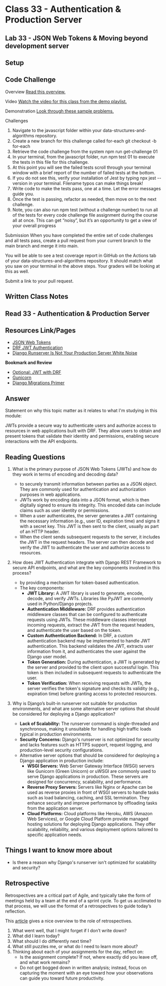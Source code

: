 # Class 33 - Authentication & Production Server

## Lab 33 - JSON Web Tokens & Moving beyond development server

## Setup

## Code Challenge

Overview
[Read this overview.](https://codefellows.github.io/code-301-guide/curriculum/class-01/challenges/)

Video
[Watch the video for this class from the demo playlist.](https://www.youtube.com/playlist?list=PLVngfM2hsbi-L6G8qlWd8RyRbuTamHt3k)

Demonstration
[Look through these sample problems.](https://codefellows.github.io/code-301-guide/curriculum/class-01/challenges/DEMO.html)

Challenges

1. Navigate to the javascript folder within your data-structures-and-algorithms repository.
2. Create a new branch for this challenge called for-each
   git checkout -b for-each
3. Retrieve the code challenge from the system
   npm run get-challenge 01
4. In your terminal, from the javascript folder, run npm test 01 to execute the tests in this file for this challenge.
5. At this point you will see the failed tests scroll through your terminal window with a brief report of the number of failed tests at the bottom.
6. If you do not see this, verify your installation of Jest by typing npx jest --version in your terminal. Filename typos can make things break!
7. Write code to make the tests pass, one at a time. Let the error messages guide you.
8. Once the test is passing, refactor as needed, then move on to the next challenge.
9. Note, you can also run npm test (without a challenge number) to run all of the tests for every code challenge file assignment during the course all at once. This can get “noisy”, but it’s an opportunity to get a view of your overall progress

Submission
When you have completed the entire set of code challenges and all tests pass, create a pull request from your current branch to the main branch and merge it into main.

You will be able to see a test coverage report in GitHub on the Actions tab of your data-structures-and-algorithms repository. It should match what you saw on your terminal in the above steps. Your graders will be looking at this as well.

Submit a link to your pull request.

## Written Class Notes

## Read 33 - Authentication & Production Server

## Resources Link/Pages

- [JSON Web Tokens](https://jwt.io/introduction/)
- [DRF JWT Authentication](https://simpleisbetterthancomplex.com/tutorial/2018/12/19/how-to-use-jwt-authentication-with-django-rest-framework.html)
- [Django Runserver Is Not Your Production Server White Noise](https://build.vsupalov.com/django-runserver-in-production/)

**Bookmark and Review**

- [Optional: JWT with DRF](https://www.youtube.com/watch?v=Fhcn2qx-4VQ)
- [Gunicorn](https://gunicorn.org/)
- [Django Migrations Primer](https://realpython.com/django-migrations-a-primer/)

## Answer

Statement on why this topic matter as it relates to what I'm studying in this module:

JWTs provide a secure way to authenticate users and authorize access to resources in web applications built with DRF. They allow users to obtain and present tokens that validate their identity and permissions, enabling secure interactions with the API endpoints.

## Reading Questions

1. What is the primary purpose of JSON Web Tokens (JWTs) and how do they work in terms of encoding and decoding data?

   - to securely transmit information between parties as a JSON object. They are commonly used for authentication and authorization purposes in web applications.
   - JWTs work by encoding data into a JSON format, which is then digitally signed to ensure its integrity. This encoded data can include claims such as user identity or permissions.
   - When a user authenticates, the server generates a JWT containing the necessary information (e.g., user ID, expiration time) and signs it with a secret key. This JWT is then sent to the client, usually as part of an HTTP header.
   - When the client sends subsequent requests to the server, it includes the JWT in the request headers. The server can then decode and verify the JWT to authenticate the user and authorize access to resources.


2. How does JWT Authentication integrate with Django REST Framework to secure API endpoints, and what are the key components involved in this process?

   - by providing a mechanism for token-based authentication.
   - The key components:
     - **JWT Library:** A JWT library is used to generate, encode, decode, and verify JWTs. Libraries like PyJWT are commonly used in Python/Django projects.
     - **Authentication Middleware:** DRF provides authentication middleware classes that can be configured to authenticate requests using JWTs. These middleware classes intercept incoming requests, extract the JWT from the request headers, and authenticate the user based on the token.
     - **Custom Authentication Backend:** In DRF, a custom authentication backend may be implemented to handle JWT authentication. This backend validates the JWT, extracts user information from it, and authenticates the user against the Django user model.
     - **Token Generation:** During authentication, a JWT is generated by the server and provided to the client upon successful login. This token is then included in subsequent requests to authenticate the user.
     - **Token Verification:** When receiving requests with JWTs, the server verifies the token's signature and checks its validity (e.g., expiration time) before granting access to protected resources.


3. Why is Django’s built-in runserver not suitable for production environments, and what are some alternative server options that should be considered for deploying a Django application?

   - **Lack of Scalability:** The runserver command is single-threaded and synchronous, making it unsuitable for handling high traffic loads typical in production environments.
   - **Security Concerns:** Django's runserver is not optimized for security and lacks features such as HTTPS support, request logging, and production-level security configurations.
   - Alternative server options that should be considered for deploying a Django application in production include:
     - **WSGI Servers:** Web Server Gateway Interface (WSGI) servers like Gunicorn (Green Unicorn) or uWSGI are commonly used to serve Django applications in production. These servers are designed for concurrency, scalability, and performance.
     - **Reverse Proxy Servers:** Servers like Nginx or Apache can be used as reverse proxies in front of WSGI servers to handle tasks such as load balancing, caching, and SSL termination. They enhance security and improve performance by offloading tasks from the application server.
     - **Cloud Platforms:** Cloud platforms like Heroku, AWS (Amazon Web Services), or Google Cloud Platform provide managed hosting solutions for deploying Django applications. They offer scalability, reliability, and various deployment options tailored to specific application needs.


## Things I want to know more about

- Is there a reason why Django's runserver isn't optimized for scalability and security?

## Retrospective

Retrospectives are a critical part of Agile, and typically take the form of meetings held by a team at the end of a sprint cycle. To get us acclimated to that process, we will use the format of a retrospectives to guide today’s reflection.

This [article](https://www.benlinders.com/2013/which-questions-do-you-ask-in-retrospectives/) gives a nice overview to the role of retrospectives.

1. What went well, that I might forget if I don’t write down?
2. What did I learn today?
3. What should I do differently next time?
4. What still puzzles me, or what do I need to learn more about?
5. Thinking about each of your assignments for the day, reflect on:
   - Is the assignment complete? If not, where exactly did you leave off, and what work remains?
   - Do not get bogged down in written analysis; instead, focus on capturing the moment with an eye toward how your observations can guide you toward future productivity.

